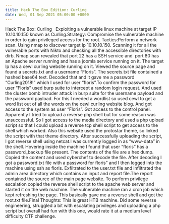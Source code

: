 ```yaml
---
title: Hack The Box Edition: Curling
date: Wed, 01 Sep 2021 05:00:00 +0000
---
```

Hack The Box: Curling   Exploiting a vulnerable linux machine at target IP 10.10.10.150 known as Curling.Strategy: Compromise the vulnerable machine in order to gain privileged access for the root. Tactics:Perform a network scan. Using nmap to discover target Ip 10.10.10.150. Scanning it for all the vulnerable ports with Nikto and checking all the accessible directories with dirb. Nmap scan revealed that port 22 has a SSH service and  port 80 has an Apache server running and has a joomla service running on it. The target Ip has a cewl curling website running on it. Viewed the source page and found a secrets.txt and a username “Floris”. The secrets.txt file contained a hashed base64 text. Decoded that and it gave me a password “Curling2018!” which I used for user “floris”.To confirm the password for user “Floris” used burp suite to intercept a random login request. And used the cluster bomb intruder attack in burp suite for the username payload and the password payload. For this I needed a wordlist so used cewl to get a word list out of all the words on the cewl curling website blog. And got access to the system as user “Floris”. Got access to the control panel. Apparently I tried to upload a reverse php shell but for some reason was unsuccessful. So I got access to the media directory and used a php upload script so that I could upload a reverse tcp shell script to get access to the shell which worked. Also this website used the protostar theme, so linked the script with that theme directory. After successfully uploading the script, I got reverse shell using netcat.I was currently logged in as “www-data” in the shell. Hovering inside the machine I found that user “floris” has a password_backup file present. The contents of the file are a hex dump. Copied the content and used cyberchef to decode the file. After decoding I got a password.txt file with a password for floris” and I then logged into the machine using ssh as floris. Exfiltrated to the user.txt file and infiltrated the admin area directory which contains an input and report file.The report contained the source of the main page website. To perform privilege escalation copied the reverse shell script to the apache web server and started it on the web machine. The vulnerable machine ran a cron job which kept refreshing the page. This basically gave me a reverse shell and got the root.txt file.Final Thoughts: This is great HTB machine. Did some reverse engineering, struggled a bit with escalating privileges and uploading a php script but overall had fun with this one, would rate it at a medium level difficulty CTF challenge.